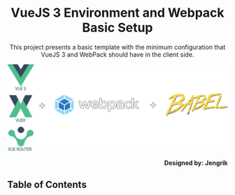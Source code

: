 <div align="center">
    <h1>VueJS 3 Environment and Webpack Basic Setup</h1>
    <p>This project presents a basic template with the minimum configuration that VueJS 3 and WebPack should have in the client side. </p>
    <a href="https://github.com/Jengrik/VueJS-3-and-Webpack-Basic-Setup-">
        <img width="600" height="200" src="Documentation\Description.svg">
    </a>
    <p align="right"><strong>Designed by: Jengrik</strong></p>
</div>

## Table of Contents